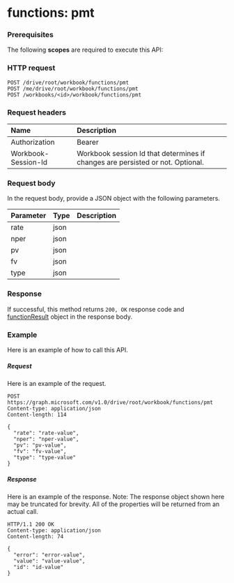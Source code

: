 # functions: pmt


### Prerequisites
The following **scopes** are required to execute this API: 
### HTTP request
<!-- { "blockType": "ignored" } -->
```http
POST /drive/root/workbook/functions/pmt
POST /me/drive/root/workbook/functions/pmt
POST /workbooks/<id>/workbook/functions/pmt

```
### Request headers
| Name       | Description|
|:---------------|:----------|
| Authorization  | Bearer <code>|
| Workbook-Session-Id  | Workbook session Id that determines if changes are persisted or not. Optional.|

### Request body
In the request body, provide a JSON object with the following parameters.

| Parameter	   | Type	|Description|
|:---------------|:--------|:----------|
|rate|json||
|nper|json||
|pv|json||
|fv|json||
|type|json||

### Response
If successful, this method returns `200, OK` response code and [functionResult](../resources/functionresult.md) object in the response body.

### Example
Here is an example of how to call this API.
##### Request
Here is an example of the request.
<!-- {
  "blockType": "request",
  "name": "functions_pmt"
}-->
```http
POST https://graph.microsoft.com/v1.0/drive/root/workbook/functions/pmt
Content-type: application/json
Content-length: 114

{
  "rate": "rate-value",
  "nper": "nper-value",
  "pv": "pv-value",
  "fv": "fv-value",
  "type": "type-value"
}
```

##### Response
Here is an example of the response. Note: The response object shown here may be truncated for brevity. All of the properties will be returned from an actual call.
<!-- {
  "blockType": "response",
  "truncated": true,
  "@odata.type": "microsoft.graph.functionResult"
} -->
```http
HTTP/1.1 200 OK
Content-type: application/json
Content-length: 74

{
  "error": "error-value",
  "value": "value-value",
  "id": "id-value"
}
```

<!-- uuid: 8fcb5dbc-d5aa-4681-8e31-b001d5168d79
2015-10-25 14:57:30 UTC -->
<!-- {
  "type": "#page.annotation",
  "description": "functions: pmt",
  "keywords": "",
  "section": "documentation",
  "tocPath": ""
}-->